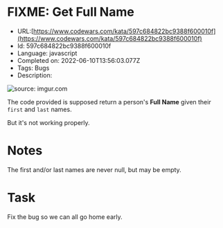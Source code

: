 # FIXME:  Get Full Name

 - URL:[https://www.codewars.com/kata/597c684822bc9388f600010f](https://www.codewars.com/kata/597c684822bc9388f600010f)
 - Id: 597c684822bc9388f600010f
 - Language: javascript
 - Completed on: 2022-06-10T13:56:03.077Z
 - Tags: Bugs
 - Description:
<img src="https://i.imgur.com/ta6gv1i.png?1" title="source: imgur.com" />

The code provided is supposed return a person's **Full Name** given their ```first``` and ```last``` names.

But it's not working properly.

# Notes

The first and/or last names are never null, but may be empty.

# Task

Fix the bug so we can all go home early.

